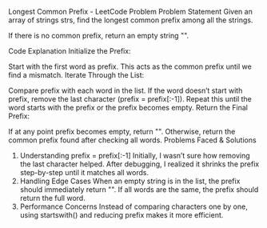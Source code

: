 Longest Common Prefix - LeetCode Problem
Problem Statement
Given an array of strings strs, find the longest common prefix among all the strings.

If there is no common prefix, return an empty string "".


Code Explanation
Initialize the Prefix:

Start with the first word as prefix.
This acts as the common prefix until we find a mismatch.
Iterate Through the List:

Compare prefix with each word in the list.
If the word doesn’t start with prefix, remove the last character (prefix = prefix[:-1]).
Repeat this until the word starts with the prefix or the prefix becomes empty.
Return the Final Prefix:

If at any point prefix becomes empty, return "".
Otherwise, return the common prefix found after checking all words.
Problems Faced & Solutions
1. Understanding prefix = prefix[:-1]
Initially, I wasn’t sure how removing the last character helped.
After debugging, I realized it shrinks the prefix step-by-step until it matches all words.
2. Handling Edge Cases
When an empty string is in the list, the prefix should immediately return "".
If all words are the same, the prefix should return the full word.
3. Performance Concerns
Instead of comparing characters one by one, using startswith() and reducing prefix makes it more efficient.

